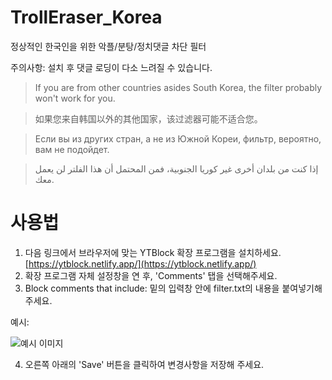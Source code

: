 # TrollEraser_Korea
정상적인 한국인을 위한 악플/분탕/정치댓글 차단 필터

주의사항: 설치 후 댓글 로딩이 다소 느려질 수 있습니다.

> If you are from other countries asides South Korea, the filter probably won't work for you.

> 如果您来自韩国以外的其他国家，该过滤器可能不适合您。

> Если вы из других стран, а не из Южной Кореи, фильтр, вероятно, вам не подойдет.

> إذا كنت من بلدان أخرى غير كوريا الجنوبية، فمن المحتمل أن هذا الفلتر لن يعمل معك.

# 사용법
1. 다음 링크에서 브라우저에 맞는 YTBlock 확장 프로그램을 설치하세요. [https://ytblock.netlify.app/](https://ytblock.netlify.app/)
2. 확장 프로그램 자체 설정창을 연 후, 'Comments' 탭을 선택해주세요.
3. Block comments that include: 밑의 입력창 안에 filter.txt의 내용을 붙여넣기해 주세요.

예시:

![예시 이미지](https://i.imgur.com/e2iLYn3.png)

4. 오른쪽 아래의 'Save' 버튼을 클릭하여 변경사항을 저장해 주세요.
